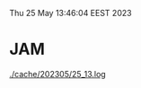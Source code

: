 Thu 25 May 13:46:04 EEST 2023
# JAM
<a href='./cache/202305/25_13.log'>./cache/202305/25_13.log</a>
